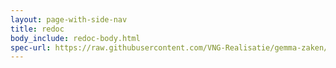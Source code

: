 ```yaml
---
layout: page-with-side-nav
title: redoc
body_include: redoc-body.html
spec-url: https://raw.githubusercontent.com/VNG-Realisatie/gemma-zaken/master/api-specificatie/zrc/1.2.x/1.2.1/openapi.yaml
---
```


<redoc spec-url='{{ page.spec-url}}'></redoc>
